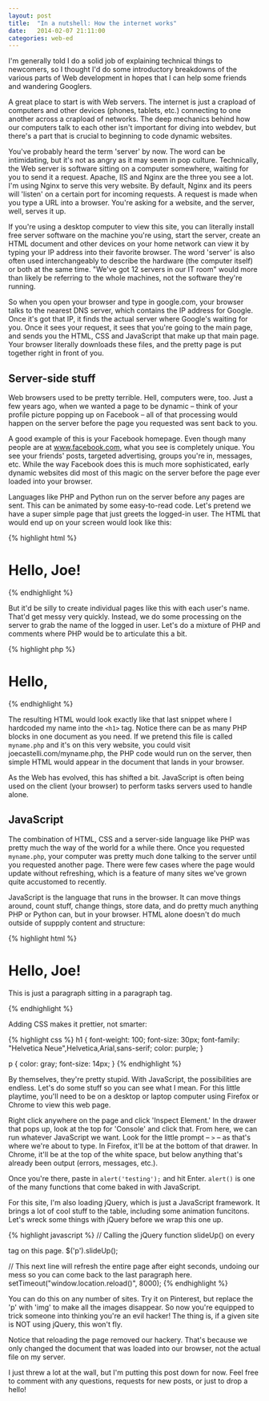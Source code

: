```yaml
---
layout: post
title:  "In a nutshell: How the internet works"
date:   2014-02-07 21:11:00
categories: web-ed
---
```


I'm generally told I do a solid job of explaining technical things to newcomers, so I thought I'd do some introductory breakdowns of the various parts of Web development in hopes that I can help some friends and wandering Googlers.

A great place to start is with Web servers. The internet is just a crapload of computers and other devices (phones, tablets, etc.) connecting to one another across a crapload of networks. The deep mechanics behind how our computers talk to each other isn't important for diving into webdev, but there's a part that is crucial to beginning to code dynamic websites.

You've probably heard the term 'server' by now. The word can be intimidating, but it's not as angry as it may seem in pop culture. Technically, the Web server is software sitting on a computer somewhere, waiting for you to send it a request. Apache, IIS and Nginx are the three you see a lot. I'm using Nginx to serve this very website. By default, Nginx and its peers will 'listen' on a certain port for incoming requests. A request is made when you type a URL into a browser. You're asking for a website, and the server, well, serves it up.

If you're using a desktop computer to view this site, you can literally install free server software on the machine you're using, start the server, create an HTML document and other devices on your home network can view it by typing your IP address into their favorite browser. The word 'server' is also often used interchangeably to describe the hardware (the computer itself) or both at the same time. "We've got 12 servers in our IT room" would more than likely be referring to the whole machines, not the software they're running.

So when you open your browser and type in google.com, your browser talks to the nearest DNS server, which contains the IP address for Google. Once it's got that IP, it finds the actual server where Google's waiting for you. Once it sees your request, it sees that you're going to the main page, and sends you the HTML, CSS and JavaScript that make up that main page. Your browser literally downloads these files, and the pretty page is put together right in front of you.

## Server-side stuff

Web browsers used to be pretty terrible. Hell, computers were, too. Just a few years ago, when we wanted a page to be dynamic – think of your profile picture popping up on Facebook – all of that processing would happen on the server before the page you requested was sent back to you.

A good example of this is your Facebook homepage. Even though many people are at www.facebook.com, what you see is completely unique. You see your friends' posts, targeted advertising, groups you're in, messages, etc. While the way Facebook does this is much more sophisticated, early dynamic websites did most of this magic on the server before the page ever loaded into your browser.

Languages like PHP and Python run on the server before any pages are sent. This can be animated by some easy-to-read code. Let's pretend we have a super simple page that just greets the logged-in user. The HTML that would end up on your screen would look like this:

{% highlight html %}
<h1>Hello, Joe!</h1>
{% endhighlight %}

But it'd be silly to create individual pages like this with each user's name. That'd get messy very quickly. Instead, we do some processing on the server to grab the name of the logged in user. Let's do a mixture of PHP and comments where PHP would be to articulate this a bit.

{% highlight php %}
<?php
// ^~That's the opening PHP tag. The server's going to execute all of the code within these tags.
//The '//'' tells the server to ignore this line. It's a comment.

function getUserFirstName() {
	// We'll pretend code is here that grabs the currently logged-in user's username from the database and throws it into a variable called $firstName. Then we'll return it. In coding, we often use functions to contain code we'll want to run multiple times from elsewhere in our application.

	return $firstName;
}

// Variable names can be whatever we want, though you want to give them names that make sense.
$cheeseburger = getUserFirstName();

//We called our function and put it into a variable. Now we drop it into our content.
?>

<h1>Hello, <?php echo $cheeseburger; ?> </h1>
{% endhighlight %}

The resulting HTML would look exactly like that last snippet where I hardcoded my name into the `<h1>` tag. Notice there can be as many PHP blocks in one document as you need. If we pretend this file is called `myname.php` and it's on this very website, you could visit joecastelli.com/myname.php, the PHP code would run on the server, then simple HTML would appear in the document that lands in your browser.

As the Web has evolved, this has shifted a bit. JavaScript is often being used on the client (your browser) to perform tasks servers used to handle alone. 

## JavaScript

The combination of HTML, CSS and a server-side language like PHP was pretty much the way of the world for a while there. Once you requested `myname.php`, your computer was pretty much done talking to the server until you requested another page. There were few cases where the page would update without refreshing, which is a feature of many sites we've grown quite accustomed to recently.

JavaScript is the language that runs in the browser. It can move things around, count stuff, change things, store data, and do pretty much anything PHP or Python can, but in your browser. HTML alone doesn't do much outside of suppply content and structure:

{% highlight html %}
<h1>Hello, Joe!</h1>
<p>This is just a paragraph sitting in a paragraph tag.</p>
{% endhighlight %}

Adding CSS makes it prettier, not smarter:

{% highlight css %}
h1 {
	font-weight: 100;
	font-size: 30px;
	font-family: "Helvetica Neue",Helvetica,Arial,sans-serif;
	color: purple;
}

p {
	color: gray;
	font-size: 14px;
}
{% endhighlight %}

By themselves, they're pretty stupid. With JavaScript, the possibilities are endless. Let's do some stuff so you can see what I mean. For this little playtime, you'll need to be on a desktop or laptop computer using Firefox or Chrome to view this web page.

Right click anywhere on the page and click 'Inspect Element.' In the drawer that pops up, look at the top for 'Console' and click that. From here, we can run whatever JavaScript we want. Look for the little prompt – `>` – as that's where we're about to type. In Firefox, it'll be at the bottom of that drawer. In Chrome, it'll be at the top of the white space, but below anything that's already been output (errors, messages, etc.).

Once you're there, paste in `alert('testing');` and hit Enter. `alert()` is one of the many functions that come baked in with JavaScript.

For this site, I'm also loading jQuery, which is just a JavaScript framework. It brings a lot of cool stuff to the table, including some animation funcitons. Let's wreck some things with jQuery before we wrap this one up.

{% highlight javascript %}
// Calling the jQuery function slideUp() on every <p> tag on this page.
$('p').slideUp();

// This next line will refresh the entire page after eight seconds, undoing our mess so you can come back to the last paragraph here.
setTimeout("window.location.reload()", 8000);
{% endhighlight %}

You can do this on any number of sites. Try it on Pinterest, but replace the 'p' with 'img' to make all the images disappear. So now you're equipped to trick someone into thinking you're an evil hacker! The thing is, if a given site is NOT using jQuery, this won't fly.

Notice that reloading the page removed our hackery. That's because we only changed the document that was loaded into our browser, not the actual file on my server.

I just threw a lot at the wall, but I'm putting this post down for now. Feel free to comment with any questions, requests for new posts, or just to drop a hello!